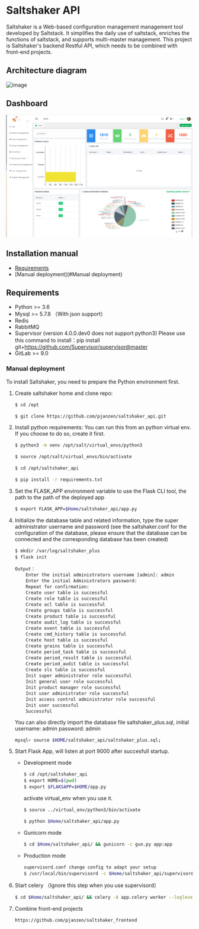 # Saltshaker API

Saltshaker is a Web-based configuration management management tool developed by Saltstack. It simplifies the daily use of saltstack, enriches the functions of saltstack, and supports multi-master management. This project is Saltshaker's backend Restful API, which needs to be combined with front-end projects.
## Architecture diagram
![image](https://github.com/pjanzen/saltshaker_api/blob/master/screenshots/Saltshaker_Plus.jpg)
## Dashboard
![image](https://github.com/pjanzen/saltshaker_api/blob/master/screenshots/dashboard.png)

## Installation manual

- [Requirements](#Requirements)
- [Manual deployment](#Manual deployment)

## Requirements

- Python >= 3.6
- Mysql >= 5.7.8 （With json support）
- Redis
- RabbitMQ
- Supervisor (version 4.0.0.dev0 does not support python3) Please use this command to install：pip install git+https://github.com/Supervisor/supervisor@master
- GitLab >= 9.0


### Manual deployment

To install Saltshaker, you need to prepare the Python environment first.

1. Create saltshaker home and clone repo:
    ```sh
    $ cd /opt
    ```

    ```sh
    $ git clone https://github.com/pjanzen/saltshaker_api.git
    ```

2. Install python requirements:
    You can run this from an python virtual env. If you choose to do so, create it first.
    ```sh
    $ python3 -m venv /opt/salt/virtual_envs/python3
    ```

    ```sh
    $ source /opt/salt/virtual_envs/bin/activate
    ```

    ```sh
    $ cd /opt/saltshaker_api
    ```


    ```sh
    $ pip install -r requirements.txt
    ```

3. Set the FLASK_APP environment variable to use the Flask CLI tool, the path to the path of the deployed app

    ```sh
    $ export FLASK_APP=$Home/saltshaker_api/app.py
    ```

4. Initialize the database table and related information, type the super administrator username and password (see the saltshaker.conf for the configuration of the database, please ensure that the database can be connected and the corresponding database has been created)

    ```sh
    $ mkdir /var/log/saltshaker_plus
    $ flask init
    ```
    
    ```
    Output：
        Enter the initial administrators username [admin]: admin
        Enter the initial Administrators password: 
        Repeat for confirmation: 
        Create user table is successful
        Create role table is successful
        Create acl table is successful
        Create groups table is successful
        Create product table is successful
        Create audit_log table is successful
        Create event table is successful
        Create cmd_history table is successful
        Create host table is successful
        Create grains table is successful
        Create period_task table is successful
        Create period_result table is successful
        Create period_audit table is successful
        Create sls table is successful
        Init super administrator role successful
        Init general user role successful
        Init product manager role successful
        Init user administrator role successful
        Init access control administrator role successful
        Init user successful
        Successful
    ```
    You can also directly import the database file saltshaker_plus.sql, initial username: admin password: admin
    ```sh
    mysql> source $HOME/saltshaker_api/saltshaker_plus.sql;
    ```

5. Start Flask App, will listen at port 9000 after succesfull startup.
    - Development mode

        ```sh
        $ cd /opt/saltshaker_api
        $ export HOME=$(pwd)
        $ export $FLAKSAPP=$HOME/app.py
        ```
        activate virtual_env when you use it.
        ```sh
        $ source ../virtual_env/python3/bin/activate
        ```

        ```sh
        $ python $Home/saltshaker_api/app.py
        ```
    - Gunicorn mode
    
        ```sh
        $ cd $Home/saltshaker_api/ && gunicorn -c gun.py app:app
        ```
    - Production mode
    
        ```sh
        supervisord.conf change config to adapt your setup
        $ /usr/local/bin/supervisord -c $Home/saltshaker_api/supervisord.conf
        ```
    
6. Start celery （Ignore this step when you use supervisord）

    ```sh
    $ cd $Home/saltshaker_api/ && celery -A app.celery worker --loglevel=info
    ```
7. Combine front-end projects
    ```
    https://github.com/pjanzen/saltshaker_frontend
    ```

